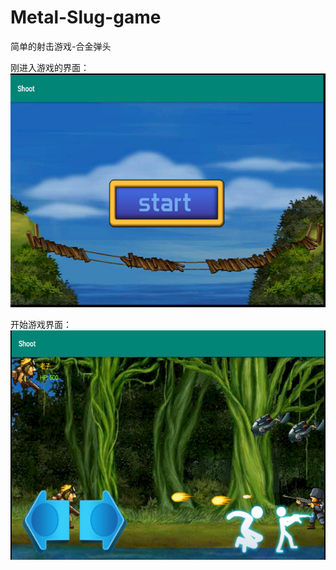 # Metal-Slug-game
简单的射击游戏-合金弹头


刚进入游戏的界面：
<img src="开场界面.PNG" width="615" height="374" border="0" alt="">




开始游戏界面：
<img src="进入到游戏界面.PNG" width="615" height="367" border="0" alt="">
